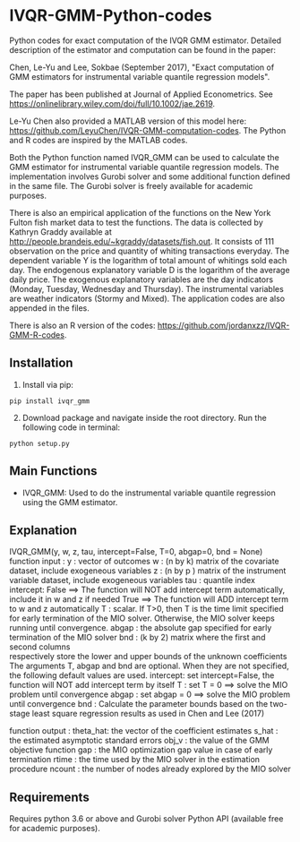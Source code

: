 # IVQR-GMM-Python-codes

Python codes for exact computation of the IVQR GMM estimator. Detailed description of the estimator and computation can be found in the paper:

Chen, Le-Yu and Lee, Sokbae (September 2017), "Exact computation of GMM estimators for instrumental variable quantile regression models".

The paper has been published at Journal of Applied Econometrics. See https://onlinelibrary.wiley.com/doi/full/10.1002/jae.2619.

Le-Yu Chen also provided a MATLAB version of this model here: https://github.com/LeyuChen/IVQR-GMM-computation-codes. The Python and R codes are inspired by the MATLAB codes.

Both the Python function named IVQR_GMM can be used to calculate the GMM estimator for instrumental variable quantile regression models. The implementation involves Gurobi solver and some additional function defined in the same file. The Gurobi solver is freely available for academic purposes.

There is also an empirical application of the functions on the New York Fulton fish market data to test the functions. The data is collected by Kathryn Graddy available at http://people.brandeis.edu/~kgraddy/datasets/fish.out. It consists of 111 observation on the price and quantity of whiting transactions everyday. The dependent variable Y is the logarithm of total amount of whitings sold each day. The endogenous explanatory variable D is the logarithm of the average daily price. The exogenous explanatory variables are the day indicators (Monday, Tuesday, Wednesday and Thursday). The instrumental variables are weather indicators (Stormy and Mixed). The application codes are also appended in the files.

There is also an R version of the codes: https://github.com/jordanxzz/IVQR-GMM-R-codes.

## Installation
1. Install via pip:
```
pip install ivqr_gmm
```

2. Download package and navigate inside the root directory. Run the following code in terminal:
```
python setup.py
```
## Main Functions
- IVQR_GMM:
  Used to do the instrumental variable quantile regression using the GMM estimator.

## Explanation
IVQR_GMM(y, w, z, tau, intercept=False, T=0, abgap=0, bnd = None)
function input :
    y         : vector of outcomes
    w        : (n by k) matrix of the covariate dataset, include exogeneous variables
    z         : (n by p ) matrix of the instrument variable dataset, include exogeneous variables
    tau      : quantile index
    intercept: False ==> The function will NOT add intercept term automatically, include it in w and z if needed
                    True  ==> The function will ADD intercept term to w and z automatically
    T        : scalar. If T>0, then T is the time limit specified for early termination
               of the MIO solver. Otherwise, the MIO solver keeps running until convergence.
    abgap    : the absolute gap specified for early termination of the MIO solver
    bnd      : (k by 2) matrix where the first and second columns  
                  respectively store the lower and upper bounds of the unknown coefficients           
    The arguments T, abgap and bnd are optional. When they are not specified,
    the following default values are used.
    intercept: set intercept=False, the function will NOT add intercept term by itself
    T            : set T = 0  ==> solve the MIO problem until convergence
    abgap    : set abgap = 0  ==> solve the MIO problem until convergence
    bnd        : Calculate the parameter bounds based on the two-stage least square
                    regression results as used in Chen and Lee (2017)
    
function output :
    theta_hat: the vector of the coefficient estimates
    s_hat       : the estimated asymptotic standard errors
    obj_v       : the value of the GMM objective function
    gap         : the MIO optimization gap value in case of early termination
    rtime    : the time used by the MIO solver in the estimation procedure
    ncount   : the number of nodes already explored by the MIO solver 

## Requirements
Requires python 3.6 or above and Gurobi solver Python API (available free for academic purposes).
